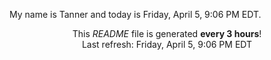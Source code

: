 My name is Tanner and today is Friday, April 5, 9:06 PM EDT.

<p align="center">This <i>README</i> file is generated <b>every 3 hours</b>!</br>Last refresh: Friday, April 5, 9:06 PM EDT<br /></p>
